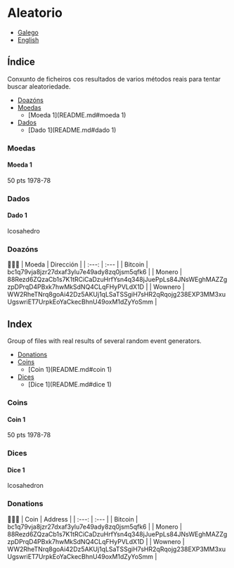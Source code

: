# Aleatorio

- [Galego](README.md#índice)
- [English](README.md#index)

## Índice
Conxunto de ficheiros cos resultados de varios métodos reais para tentar buscar aleatoriedade.

- [Doazóns](README.md#doazóns)
- [Moedas](README.md#moedas)
    - [Moeda 1](README.md#moeda 1)
- [Dados](README.md#dados)
    - [Dado 1](README.md#dado 1)

### Moedas
#### Moeda 1
50 pts 1978-78


### Dados
#### Dado 1
Icosahedro

### Doazóns
🙇🙇‍♀
| Moeda     | Dirección                                                                                         |
| :---:     | :---                                                                                              |
| Bitcoin   | bc1q79vja8jzr27dxaf3ylu7e49ady8zq0jsm5qfk6                                                        |
| Monero    | 88Rezd6ZQzaCb1s7K1tRCiCaDzuHrfYsn4q348jJuePpLs84JNsWEghMAZZgzpDPrqD4PBxk7hwMkSdNQ4CLqFHyPVLdX1D   |
| Wownero   | WW2RheTNrq8goAi42Dz5AKUj1qLSaTSSgiH7sHR2qRqojg238EXP3MM3xuUgswriET7UrpkEoYaCkecBhnU49oxM1dZyYoSmm |


## Index
Group of files with real results of several random event generators.

- [Donations](README.md#donations)
- [Coins](README.md#coins)
    - [Coin 1](README.md#coin 1)
- [Dices](README.md#dices)
    - [Dice 1](README.md#dice 1)

### Coins
#### Coin 1
50 pts 1978-78

### Dices
#### Dice 1
Icosahedron

### Donations
🙇🙇‍♀
| Coin      | Address                                                                                           |
| :---:     | :---                                                                                              |
| Bitcoin   | bc1q79vja8jzr27dxaf3ylu7e49ady8zq0jsm5qfk6                                                        |
| Monero    | 88Rezd6ZQzaCb1s7K1tRCiCaDzuHrfYsn4q348jJuePpLs84JNsWEghMAZZgzpDPrqD4PBxk7hwMkSdNQ4CLqFHyPVLdX1D   |
| Wownero   | WW2RheTNrq8goAi42Dz5AKUj1qLSaTSSgiH7sHR2qRqojg238EXP3MM3xuUgswriET7UrpkEoYaCkecBhnU49oxM1dZyYoSmm |
